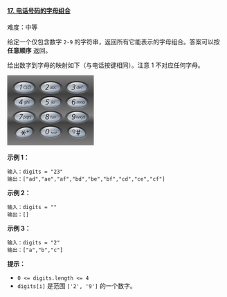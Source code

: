 ﻿#### [17\. 电话号码的字母组合](https://leetcode.cn/problems/letter-combinations-of-a-phone-number/)

难度：中等

给定一个仅包含数字 `2-9` 的字符串，返回所有它能表示的字母组合。答案可以按 **任意顺序** 返回。

给出数字到字母的映射如下（与电话按键相同）。注意 1 不对应任何字母。

![](./Question0017.png)

**示例 1：**

```
输入：digits = "23"
输出：["ad","ae","af","bd","be","bf","cd","ce","cf"]

```

**示例 2：**

```
输入：digits = ""
输出：[]

```

**示例 3：**

```
输入：digits = "2"
输出：["a","b","c"]

```

**提示：**

-   `0 <= digits.length <= 4`
-   `digits[i]` 是范围 `['2', '9']` 的一个数字。
